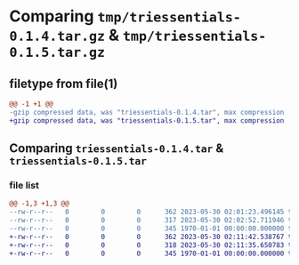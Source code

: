 # Comparing `tmp/triessentials-0.1.4.tar.gz` & `tmp/triessentials-0.1.5.tar.gz`

## filetype from file(1)

```diff
@@ -1 +1 @@
-gzip compressed data, was "triessentials-0.1.4.tar", max compression
+gzip compressed data, was "triessentials-0.1.5.tar", max compression
```

## Comparing `triessentials-0.1.4.tar` & `triessentials-0.1.5.tar`

### file list

```diff
@@ -1,3 +1,3 @@
--rw-r--r--   0        0        0      362 2023-05-30 02:01:23.496145 triessentials-0.1.4/pyproject.toml
--rw-r--r--   0        0        0      317 2023-05-30 02:02:52.711946 triessentials-0.1.4/triessentials/__init__.py
--rw-r--r--   0        0        0      345 1970-01-01 00:00:00.000000 triessentials-0.1.4/PKG-INFO
+-rw-r--r--   0        0        0      362 2023-05-30 02:11:42.538767 triessentials-0.1.5/pyproject.toml
+-rw-r--r--   0        0        0      318 2023-05-30 02:11:35.650783 triessentials-0.1.5/triessentials/__init__.py
+-rw-r--r--   0        0        0      345 1970-01-01 00:00:00.000000 triessentials-0.1.5/PKG-INFO
```

